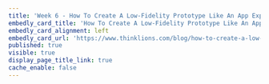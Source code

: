 ```yaml
---
title: 'Week 6 - How To Create A Low-Fidelity Prototype Like An App Expert (4 of 4)'
embedly_card_title: 'How To Create A Low-Fidelity Prototype Like An App Expert (11 minute read)'
embedly_card_alignment: left
embedly_card_url: 'https://www.thinklions.com/blog/how-to-create-a-low-fidelity-prototype-like-an-app-expert/'
published: true
visible: true
display_page_title_link: true
cache_enable: false
---
```


